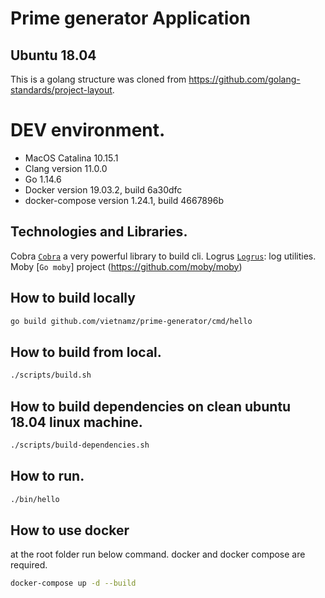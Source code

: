 # Prime generator Application

## Ubuntu 18.04 

This is a golang structure was cloned from https://github.com/golang-standards/project-layout. 

# DEV environment.
* MacOS Catalina 10.15.1
* Clang version 11.0.0
* Go 1.14.6
* Docker version 19.03.2, build 6a30dfc
* docker-compose version 1.24.1, build 4667896b


## Technologies and Libraries.

Cobra [`Cobra`](https://github.com/spf13/cobra) a very powerful library to build cli.
Logrus [`Logrus`](https://github.com/sirupsen/logrus): log utilities.
Moby [`Go moby`] project (https://github.com/moby/moby)


## How to build locally
```bash
go build github.com/vietnamz/prime-generator/cmd/hello
```
## How to build from local.

```bash
./scripts/build.sh
```

## How to build dependencies on clean ubuntu 18.04 linux machine.

```bash
./scripts/build-dependencies.sh
```
## How to run.
```bash
./bin/hello
```

## How to use docker
at the root folder run below command. docker and docker compose are required.
```bash
docker-compose up -d --build
```
